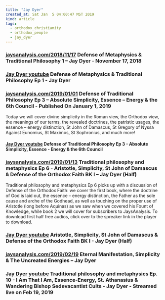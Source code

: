 ```yaml
---
title: "Jay Dyer"
created_at: Sat Jan  5 04:00:47 MST 2019
kind: article
tags:
  - orthodox_christianity
  - orthodox_people
  - jay_dyer
---
```


<h3>
  <a href="https://jaysanalysis.com/2018/11/17/defense-of-metaphysics-traditional-philosophy-1-jay-dyer/" target="_blank">jaysanalysis.com/2018/11/17</a>
  Defense of Metaphysics & Traditional Philosophy 1 – Jay Dyer - November 17, 2018
</h3>

<h3>
  <a href="https://www.youtube.com/watch?v=4bNj7a2a6hw" target="_blank">Jay Dyer youtube</a>
  Defense of Metaphysics & Traditional Philosophy Ep 1 - Jay Dyer
</h3>

<h3>
  <a href="https://jaysanalysis.com/2019/01/01/defense-of-traditional-philosophy-ep-3-absolute-simplicity-essence-energy-the-6th-council/" target="_blank">jaysanalysis.com/2019/01/01</a>
  Defense of Traditional Philosophy Ep 3 – Absolute Simplicity, Essence – Energy & the 6th Council - Published On January 1, 2019
</h3>

Today we will cover divine simplicity in the Roman view, the Orthodox
view, the meanings of our terms, the revealed doctrines, the patristic
usages, the essence – energy distinction, St John of Damascus,
St Gregory of Nyssa Against Eunomius, St Maximos, St Sophronius, and
much more!

<h4>
  <a href="https://www.youtube.com/watch?v=GmRgAFrWkOs" target="_blank">Jay Dyer youtube</a>
  Defense of Traditional Philosophy Ep 3 - Absolute Simplicity, Essence - Energy & the 6th Council
</h4>

<h3>
  <a href="https://jaysanalysis.com/2019/01/13/aristotle-simplicity-st-john-of-damascus-defense-of-the-orthodox-faith-bk-i-jay-dyer-half/" target="_blank">jaysanalysis.com/2019/01/13</a>
  Traditional philosophy and metaphysics Ep 6 - Aristotle, Simplicity, St John of Damascus & Defense of the Orthodox Faith BK I – Jay Dyer (Half) 
</h3>

Traditional philosophy and metaphysics Ep 6 picks up with a discussion
of Defense of the Orthodox Faith: we cover the first book, where the
doctrine of God is laid out, the essence – energy distinction, the
Father as the sole cause and arche of the Godhead, as well as touching
on the proper use of Aristotle (long before Aquinas) as we saw when we
covered his Fount of Knowledge, while book 2 we will cover for subscribers
to JaysAnalysis. To download first half free audios, click over to the
spreaker link in the player to download.

<h3>
  <a href="https://www.youtube.com/watch?v=dPwBJSCPWPU" target="_blank">Jay Dyer youtube</a>
  Aristotle, Simplicity, St John of Damascus & Defense of the Orthodox Faith BK I - Jay Dyer (Half)
</h3>

<h3>
  <a href="https://jaysanalysis.com/2019/02/19/eternal-manifestation-simplicity-the-uncreated-energies-jay-dyer/" target="_blank">jaysanalysis.com/2019/02/19</a>
  Eternal Manifestation, Simplicity & The Uncreated Energies – Jay Dyer
</h3>

<h3>
  <a href="https://www.youtube.com/watch?v=fSFeArXy-S8" target="_blank">Jay Dyer youtube</a>
  Traditional philosophy and metaphysics Ep. 10 - I Am That I Am, Essence-Energy, St. Athanasius & Wandering Bishop Sedevacantist Cults - Jay Dyer - Streamed live on Feb 19, 2019
</h3>

<!--
html boilerplate fragments
<a href="" target="_blank"></a>
<a name=""></a>
<img src="" width="400px">
<ul>
  <li></li>
  <li><a href="" target="_blank"></a></li>
</ul>
<pre>
</pre>
<p style="margin-bottom: 2em;"></p>
<hr style="border: 0; height: 3px; background: #333; background-image: linear-gradient(to right, #ccc, #333, #ccc);">
<pre><code>
</code></pre>
<math xmlns='http://www.w3.org/1998/Math/MathML' display='block'>
</math>
:-->
